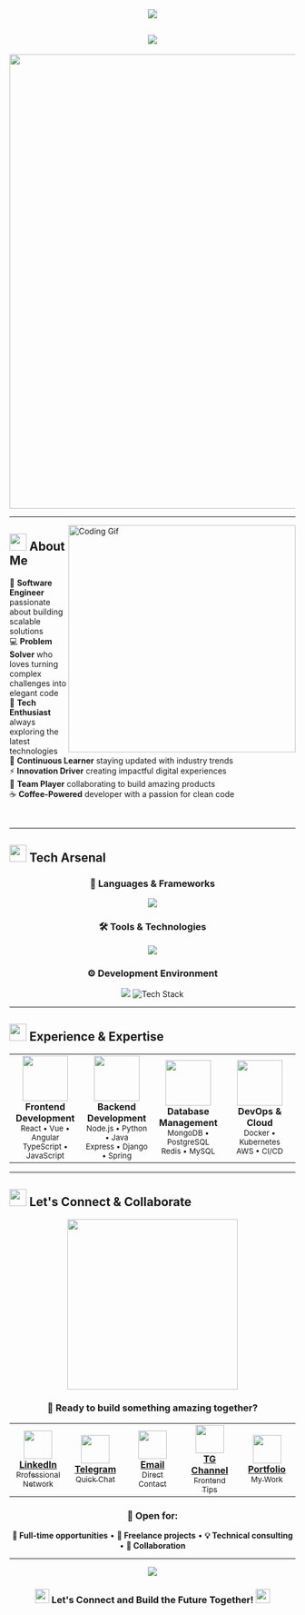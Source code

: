 <div align="center">

<img src="https://capsule-render.vercel.app/api?type=waving&color=gradient&customColorList=6,11,20&height=180&section=header&text=KAMRONBEK&fontSize=42&fontColor=fff&animation=twinkling&fontAlignY=32&desc=Software%20Engineer%20%7C%20Problem%20Solver%20%7C%20Code%20Architect&descAlignY=51&descAlign=50"/>

<h2>
  <img src="https://readme-typing-svg.herokuapp.com/?font=Fira%20Code&size=28&duration=3000&pause=1000&color=00D9FF&center=true&vCenter=true&multiline=true&width=600&height=100&lines=Hey+there!+%F0%9F%91%8B;I'm+a+Software+Engineer;Turning+ideas+into+reality;Welcome+to+my+digital+world!" />
</h2>

<img src="https://user-images.githubusercontent.com/74038190/212284100-561aa473-3905-4a80-b561-0d28506553ee.gif" width="800">

</div>

---

<img align="right" alt="Coding Gif" width="400" src="https://user-images.githubusercontent.com/74038190/229223263-cf2e4b07-2615-4f87-9c38-e37600f8381a.gif">

## <img src="https://user-images.githubusercontent.com/74038190/216122041-518ac897-8d92-4c6b-9b3f-ca01dcaf38ee.png" width="30"/> About Me

🚀 **Software Engineer** passionate about building scalable solutions  
💻 **Problem Solver** who loves turning complex challenges into elegant code  
🎯 **Tech Enthusiast** always exploring the latest technologies  
🌱 **Continuous Learner** staying updated with industry trends  
⚡ **Innovation Driver** creating impactful digital experiences  
🤝 **Team Player** collaborating to build amazing products  
☕ **Coffee-Powered** developer with a passion for clean code  

<br clear="both">

---

## <img src="https://user-images.githubusercontent.com/74038190/212284087-bbe7e430-757e-4901-90bf-4cd2ce3e1852.gif" width="30"> Tech Arsenal

<div align="center">

### 🚀 Languages & Frameworks
<img src="https://skillicons.dev/icons?i=javascript,typescript,python,java,react,nodejs,express,django,spring,vue" />

### 🛠️ Tools & Technologies  
<img src="https://skillicons.dev/icons?i=docker,kubernetes,aws,git,github,mongodb,postgresql,redis,nginx,linux" />

### ⚙️ Development Environment
<img src="https://skillicons.dev/icons?i=vscode,intellij,vim,bash,postman,figma,notion,slack" />

<img src="https://github-readme-tech-stack.vercel.app/api/cards?title=My%20Tech%20Stack&titleAlign=center&align=center&lineCount=3&theme=github_dark&line1=react,nodejs,typescript,javascript;&line2=python,mongodb,postgresql,docker;&line3=aws,kubernetes,git,linux;" alt="Tech Stack" />

</div>

---

## <img src="https://user-images.githubusercontent.com/74038190/216122041-518ac897-8d92-4c6b-9b3f-ca01dcaf38ee.png" width="30"> Experience & Expertise

<div align="center">

<table>
<tr>
<td align="center" width="25%">
<img src="https://user-images.githubusercontent.com/74038190/212257468-1e9a91f1-b626-4baa-b15d-5c385b7c7d25.gif" width="80"><br>
<b>Frontend Development</b><br>
<sub>React • Vue • Angular<br>TypeScript • JavaScript</sub>
</td>
<td align="center" width="25%">
<img src="https://user-images.githubusercontent.com/74038190/212257460-738ff738-247f-4445-a718-cdd0ca76e2db.gif" width="80"><br>
<b>Backend Development</b><br>
<sub>Node.js • Python • Java<br>Express • Django • Spring</sub>
</td>
<td align="center" width="25%">
<img src="https://user-images.githubusercontent.com/74038190/212257472-08e52665-c503-4bd9-aa20-f5a4dae769b5.gif" width="80"><br>
<b>Database Management</b><br>
<sub>MongoDB • PostgreSQL<br>Redis • MySQL</sub>
</td>
<td align="center" width="25%">
<img src="https://user-images.githubusercontent.com/74038190/212257465-7ce8d493-cac5-494e-982a-5a9deb852c4b.gif" width="80"><br>
<b>DevOps & Cloud</b><br>
<sub>Docker • Kubernetes<br>AWS • CI/CD</sub>
</td>
</tr>
</table>

</div>

---

## <img src="https://user-images.githubusercontent.com/74038190/216122065-2f028bae-25d6-4a3c-bc9f-175394ed5011.png" width="30"> Let's Connect & Collaborate

<div align="center">

<img src="https://user-images.githubusercontent.com/74038190/212284158-e840e285-664b-44d7-b79b-e264b5e54825.gif" width="300">

### 🌟 Ready to build something amazing together?

<table>
<tr>
<td align="center" width="20%">
<a href="https://www.linkedin.com/in/kamronbek-sultonmurodov26">
<img src="https://user-images.githubusercontent.com/74038190/235294012-0a55e343-37ad-4b0f-924f-c8431d9d2483.gif" width="50"><br>
<b>LinkedIn</b><br>
<sub>Professional Network</sub>
</a>
</td>
<td align="center" width="20%">
<a href="https://t.me/zvy26">
<img src="https://user-images.githubusercontent.com/74038190/235294019-40007353-6219-4ec5-b661-b3c35136dd0b.gif" width="50"><br>
<b>Telegram</b><br>
<sub>Quick Chat</sub>
</a>
</td>
<td align="center" width="20%">
<a href="mailto:komacoder26@gmail.com">
<img src="https://user-images.githubusercontent.com/74038190/216122041-518ac897-8d92-4c6b-9b3f-ca01dcaf38ee.png" width="50"><br>
<b>Email</b><br>
<sub>Direct Contact</sub>
</a>
</td>
<td align="center" width="20%">
<a href="https://t.me/KamronbekFE">
<img src="https://user-images.githubusercontent.com/74038190/235294010-ec412ef5-e3da-4afa-b01d-0372ec8ac3f9.gif" width="50"><br>
<b>TG Channel</b><br>
<sub>Frontend Tips</sub>
</a>
</td>
<td align="center" width="20%">
<a href="https://kamronbek.dev">
<img src="https://user-images.githubusercontent.com/74038190/235294015-47144047-25ab-417c-af1b-6746820a20ff.gif" width="50"><br>
<b>Portfolio</b><br>
<sub>My Work</sub>
</a>
</td>
</tr>
</table>

### 💼 Open for:
**🚀 Full-time opportunities** • **🤝 Freelance projects** • **💡 Technical consulting** • **🎯 Collaboration**

</div>

---

<div align="center">

<img src="https://capsule-render.vercel.app/api?type=waving&color=gradient&customColorList=6,11,20&height=120&section=footer&animation=twinkling&fontColor=fff&desc=Thanks%20for%20visiting!%20Let's%20build%20something%20amazing%20together!&descAlign=50&descAlignY=75"/>

### <img src="https://user-images.githubusercontent.com/74038190/216122041-518ac897-8d92-4c6b-9b3f-ca01dcaf38ee.png" width="25"> Let's Connect and Build the Future Together! <img src="https://user-images.githubusercontent.com/74038190/216122041-518ac897-8d92-4c6b-9b3f-ca01dcaf38ee.png" width="25">

</div>
